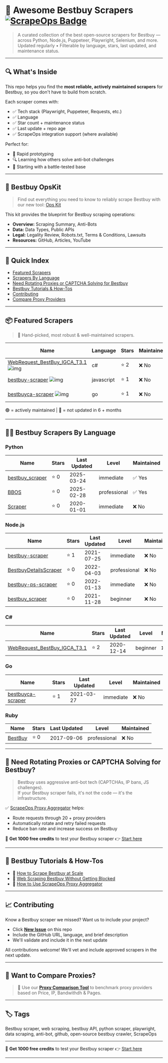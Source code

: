 # 🛒 Awesome Bestbuy Scrapers [![ScrapeOps Badge](https://img.shields.io/badge/powered_by-ScrapeOps-blue)](https://scrapeops.io)

> A curated collection of the best open-source scrapers for Bestbuy — across Python, Node.js, Puppeteer, Playwright, Selenium, and more.  
> Updated regularly • Filterable by language, stars, last updated, and maintenance status.

---

## 🔍 What's Inside
This repo helps you find the **most reliable, actively maintained scrapers** for Bestbuy, so you don't have to build from scratch.  

Each scraper comes with:

- ✅ Tech stack (Playwright, Puppeteer, Requests, etc.)
- ✅ Language
- ✅ Star count + maintenance status
- ✅ Last update + repo age
- ✅ ScrapeOps integration support (where available)

Perfect for:  
- 🧪 Rapid prototyping  
- 🔍 Learning how others solve anti-bot challenges  
- 🚀 Starting with a battle-tested base

---

## 🧠 Bestbuy OpsKit
> Find out everything you need to know to reliably scrape Bestbuy with our new tool: [Ops Kit](https://scrapeops.io/websites/bestbuy)

This kit provides the blueprint for Bestbuy scraping operations:
- **Overview:** Scraping Summary, Anti-Bots
- **Data:** Data Types, Public APIs
- **Legal:** Legality Review, Robots.txt, Terms & Conditions, Lawsuits
- **Resources:** GitHub, Articles, YouTube

---

## 📑 Quick Index
- [Featured Scrapers](#featured-bestbuy-scrapers)
- [Scrapers By Language](#bestbuy-scrapers-by-language)
- [Need Rotating Proxies or CAPTCHA Solving for Bestbuy](#rotating-proxies-or-captcha-solving-for-bestbuy)
- [Bestbuy Tutorials & How-Tos](#bestbuy-tutorials)
- [Contributing](#contributing)
- [Compare Proxy Providers](#compare-proxies)

---

## 📦 Featured Scrapers <a id="featured-bestbuy-scrapers"></a>
> 🏅 Hand-picked, most robust & well-maintained scrapers.

| Name | Language | Stars | Maintained | Last Updated |
|------|----------|-------|------------|--------------|
| [WebRequest_BestBuy_IGCA_T3.1](https://github.com/yeicobF/WebRequest_BestBuy_IGCA_T3.1) ![img](https://github.com/yeicobF.png?size=20) | c# | ⭐ 2 | ❌ No | 2020-12-14 |
| [bestbuy-scraper](https://github.com/SuperCheese21/bestbuy-scraper) ![img](https://github.com/SuperCheese21.png?size=20) | javascript | ⭐ 1 | ❌ No | 2021-07-25 |
| [bestbuyca-scraper](https://github.com/chenbh/bestbuyca-scraper) ![img](https://github.com/chenbh.png?size=20) | go | ⭐ 1 | ❌ No | 2021-03-27 |

🟢 = actively maintained \| 🔴 = not updated in 6 + months

---

## 🧑‍💻 Bestbuy Scrapers By Language <a id="bestbuy-scrapers-by-language"></a>
### Python
| Name | Stars | Last Updated | Level | Maintained |
|------|-------|--------------|-------|------------|
| [bestbuy_scraper](https://github.com/himanshuk-dev/bestbuy_scraper) | ⭐ 0 | 2025-03-24 | immediate | ✅ Yes |
| [BBOS](https://github.com/IEIDGG/BBOS) | ⭐ 0 | 2025-02-28 | professional | ✅ Yes |
| [Scraper](https://github.com/Inder-G/Scraper) | ⭐ 0 | 2020-01-01 | immediate | ❌ No |


### Node.js
| Name | Stars | Last Updated | Level | Maintained |
|------|-------|--------------|-------|------------|
| [bestbuy-scraper](https://github.com/SuperCheese21/bestbuy-scraper) | ⭐ 1 | 2021-07-25 | immediate | ❌ No |
| [BestbuyDetailsScraper](https://github.com/Equidem/BestbuyDetailsScraper) | ⭐ 0 | 2022-04-03 | professional | ❌ No |
| [bestbuy-ps-scraper](https://github.com/nedjulius/bestbuy-ps-scraper) | ⭐ 0 | 2022-01-13 | immediate | ❌ No |
| [bestbuy_scraper](https://github.com/ripred31/bestbuy_scraper) | ⭐ 0 | 2021-11-28 | beginner | ❌ No |


### C#
| Name | Stars | Last Updated | Level | Maintained |
|------|-------|--------------|-------|------------|
| [WebRequest_BestBuy_IGCA_T3.1](https://github.com/yeicobF/WebRequest_BestBuy_IGCA_T3.1) | ⭐ 2 | 2020-12-14 | beginner | ❌ No |


### Go
| Name | Stars | Last Updated | Level | Maintained |
|------|-------|--------------|-------|------------|
| [bestbuyca-scraper](https://github.com/chenbh/bestbuyca-scraper) | ⭐ 1 | 2021-03-27 | immediate | ❌ No |


### Ruby
| Name | Stars | Last Updated | Level | Maintained |
|------|-------|--------------|-------|------------|
| [BestBuy](https://github.com/willpjohnson/BestBuy) | ⭐ 0 | 2017-09-06 | professional | ❌ No |

---

## 🔐 Need Rotating Proxies or CAPTCHA Solving for Bestbuy?<a id="rotating-proxies-or-captcha-solving-for-bestbuy"></a>

> Bestbuy uses aggressive anti-bot tech (CAPTCHAs, IP bans, JS challenges).  
> If your Bestbuy scraper fails, it's not the code — it's the infrastructure.

✅ [ScrapeOps Proxy Aggregator](https://scrapeops.io/proxy-aggregator/) helps:  
- Route requests through 20 + proxy providers  
- Automatically rotate and retry failed requests  
- Reduce ban rate and increase success on Bestbuy

🎁 **Get 1000 free credits** to test your Bestbuy scraper 👉 [Start here](https://scrapeops.io)

---

## 🧠 Bestbuy Tutorials & How-Tos<a id="bestbuy-tutorials"></a>
- 📘 [How to Scrape Bestbuy at Scale](https://scrapeops.io/websites/bestbuy/how-to-scrape-bestbuy)
- 🔐 [Web Scraping Bestbuy Without Getting Blocked](https://scrapeops.io/web-scraping-playbook/web-scraping-without-getting-blocked/)
- 🧪 [How to Use ScrapeOps Proxy Aggregator](https://scrapeops.io/docs/web-scraping-proxy-api-aggregator/quickstart/)

---

## 📈 Contributing<a id="contributing"></a>

Know a Bestbuy scraper we missed? Want us to include your project?

- Click **[New Issue](../../issues/new)** on this repo
- Include the GitHub URL, language, and brief description
- We'll validate and include it in the next update

All contributions welcome! We'll vet and include approved scrapers in the next update.

---

## 📣 Want to Compare Proxies?<a id="compare-proxies"></a>

> 📰 Use our [**Proxy Comparison Tool**](https://scrapeops.io/proxy-providers/comparison/) to benchmark proxy providers based on Price, IP, Bandwithdh & Pages.

---

## 🏷 Tags
Bestbuy scraper, web scraping, bestbuy API, python scraper, playwright, data scraping, anti-bot, github, open-source bestbuy crawler, ScrapeOps


---

🎁 **Get 1000 free credits** to test your Bestbuy scraper 👉 [Start here](https://scrapeops.io)

---